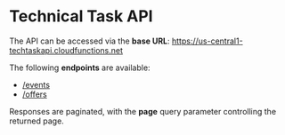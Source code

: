 # Technical Task API

The API can be accessed via the **base URL**: https://us-central1-techtaskapi.cloudfunctions.net

The following **endpoints** are available:
- [/events](https://us-central1-techtaskapi.cloudfunctions.net/events)
- [/offers](https://us-central1-techtaskapi.cloudfunctions.net/offers)

Responses are paginated, with the **page** query parameter controlling the returned page.
